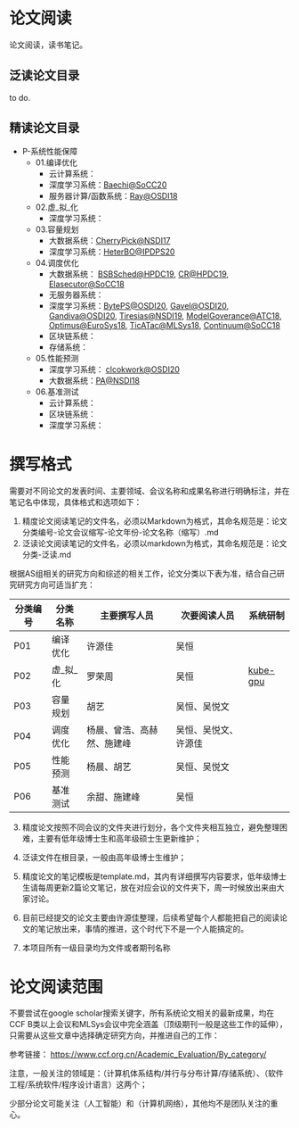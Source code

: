 # 论文阅读

论文阅读，读书笔记。

## 泛读论文目录

to do.

## 精读论文目录

- P-系统性能保障
  - 01.编译优化
    - 云计算系统：
    - 深度学习系统：[Baechi@SoCC20](SoCC/P01-SoCC-2020-Baechi.md)
    - 服务器计算/函数系统：[Ray@OSDI18](OSDI/P01-OSDI-1028-ray.md) 
  - 02.虚_拟_化
    - 深度学习系统：
  - 03.容量规划
    - 大数据系统：[CherryPick@NSDI17](NSDI/P03-NSDI-2017-CherryPick.md)
    - 深度学习系统：[HeterBO@IPDPS20](IPDPS/P03-IPDPS-2020-HeterBO.md)
  - 04.调度优化  
    - 大数据系统： [BSBSched@HPDC19](HPDC/P04-HPDC-2019-BSBSched.md), [CR@HPDC19](HPDC/P04-HPDC-2019-CR.md), [Elasecutor@SoCC18](SoCC/P04-SoCC-2018-Elasecutor.md)
    - 无服务器系统：
    - 深度学习系统：[BytePS@OSDI20](OSDI/P04-OSDI-2020-bytePS.md), [Gavel@OSDI20](OSDI/P04-OSDI-2020-gavel.md), [Gandiva@OSDI20](OSDI/P04-OSDI-2818-Gandiva.md), [Tiresias@NSDI19](NSDI/P04-NSDI-2019-Itresias.md), [ModelGoverance@ATC18](ATC/P04-ATC-2018-MG.md), [Optimus@EuroSys18](EuroSys/P04-EuroSys-2018-Optimus.md), [TicATac@MLSys18](MLSys/R01-MLSys-2018-TICTAC.md), [Continuum@SoCC18](SoCC/P04-SoCC-2018-Continuum.md)
    - 区块链系统：
    - 存储系统：
  - 05.性能预测
    - 深度学习系统： [clcokwork@OSDI20](OSDI/P05-OSDI-2020-Clockwork.md)
    - 大数据系统：[PA@NSDI18](NSDI/P03-NSDI-2018-PA.md) 
  - 06.基准测试
    - 云计算系统：
    - 区块链系统：
    - 深度学习系统：
    

# 撰写格式

需要对不同论文的发表时间、主要领域、会议名称和成果名称进行明确标注，并在笔记名中体现，具体格式和选项如下：

1. 精度论文阅读笔记的文件名，必须以Markdown为格式，其命名规范是：论文分类编号-论文会议缩写-论文年份-论文名称（缩写）.md
2. 泛读论文阅读笔记的文件名，必须以markdown为格式，其命名规范是：论文分类-泛读.md

根据AS组相关的研究方向和综述的相关工作，论文分类以下表为准，结合自己研究研究方向可适当扩充：

|  分类编号   |  分类名称   | 主要撰写人员  | 次要阅读人员  | 系统研制 |
|  ----   |  ----  | ----  | ----  | ----  |
|  P01    | 编译优化  | 许源佳 | 吴恒 |      |
|  P02    | 虚_拟_化  | 罗荣周 | 吴恒 | [kube-gpu](https://github.com/kubesys/kube-gpu)       |
|  P03    | 容量规划  | 胡艺   | 吴恒、吴悦文 |         |
|  P04    | 调度优化  | 杨晨、曾浩、高赫然、施建峰 | 吴恒、吴悦文、许源佳 |        |
|  P05    | 性能预测  | 杨晨、胡艺 | 吴恒、吴悦文 |        |
|  P06    | 基准测试  | 余甜、施建峰| 吴恒 |        |


3. 精度论文按照不同会议的文件夹进行划分，各个文件夹相互独立，避免整理困难，主要有低年级博士生和高年级硕士生更新维护；
4. 泛读文件在根目录，一般由高年级博士生维护；

5. 精度论文的笔记模板是template.md，其内有详细撰写内容要求，低年级博士生请每周更新2篇论文笔记，放在对应会议的文件夹下，周一时候放出来由大家讨论。
6. 目前已经提交的论文主要由许源佳整理，后续希望每个人都能把自己的阅读论文的笔记放出来，事情的推进，这个时代下不是一个人能搞定的。
7. 本项目所有一级目录均为文件或者期刊名称

# 论文阅读范围

不要尝试在google scholar搜索关键字，所有系统论文相关的最新成果，均在CCF B类以上会议和MLSys会议中完全涵盖（顶级期刊一般是这些工作的延伸），只需要从这些文章中选择确定研究方向，并推进自己的工作：

参考链接： https://www.ccf.org.cn/Academic_Evaluation/By_category/

注意，一般关注的领域是：（计算机体系结构/并行与分布计算/存储系统）、（软件工程/系统软件/程序设计语言）这两个；

少部分论文可能关注（人工智能）和（计算机网络），其他均不是团队关注的重心。
